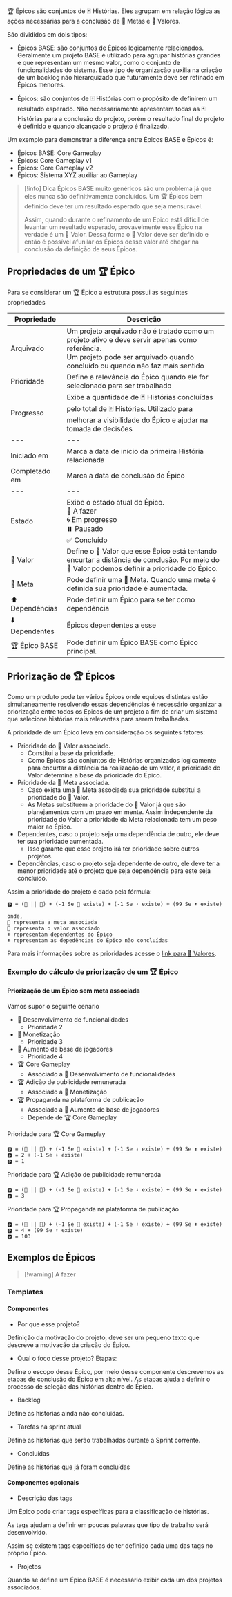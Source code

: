 🏆 Épicos são conjuntos de 🃏 Histórias. Eles agrupam em relação lógica as ações necessárias para a conclusão de 🎯 Metas e 🌟 Valores.

São divididos em dois tipos:

- Épicos BASE: são conjuntos de Épicos logicamente relacionados. Geralmente um projeto BASE é utilizado para agrupar histórias grandes e que representam um mesmo valor, como o conjunto de funcionalidades do sistema. Esse tipo de organização auxilia na criação de um backlog não hierarquizado que futuramente deve ser refinado em Épicos menores.

- Épicos: são conjuntos de 🃏 Histórias com o propósito de definirem um resultado esperado. Não necessariamente apresentam todas as 🃏 Histórias para a conclusão do projeto, porém o resultado final do projeto é definido e quando alcançado o projeto é finalizado.

Um exemplo para demonstrar a diferença entre Épicos BASE e Épicos é:

- Épicos BASE: Core Gameplay
- Épicos: Core Gameplay v1
- Épicos: Core Gameplay v2
- Épicos: Sistema XYZ auxiliar ao Gameplay

> [!info] Dica
> Épicos BASE muito genéricos são um problema já que eles nunca são definitivamente concluídos. Um 🏆 Épicos bem definido deve ter um resultado esperado que seja mensurável.
> 
> Assim, quando durante o refinamento de um Épico está difícil de levantar um resultado esperado, provavelmente esse Épico na verdade é um 🌟 Valor. Dessa forma o 🌟 Valor deve ser definido e então é possível afunilar os Épicos desse valor até chegar na conclusão da definição de seus Épicos.

## Propriedades de um 🏆 Épico

Para se considerar um 🏆 Épico a estrutura possui as seguintes propriedades

| Propriedade     | Descrição                                                                                                                                                                        |
| --------------- | -------------------------------------------------------------------------------------------------------------------------------------------------------------------------------- |
| Arquivado       | Um projeto arquivado não é tratado como um projeto ativo e deve servir apenas como referência.<br> Um projeto pode ser arquivado quando concluído ou quando não faz mais sentido |
| Prioridade      | Define a relevância do Épico quando ele for selecionado para ser trabalhado                                                                                                      |
| Progresso       | Exibe a quantidade de 🃏 Histórias concluídas pelo total de 🃏 Histórias. Utilizado para melhorar a visibilidade do Épico e ajudar na tomada de decisões                         |
| ---             | ---                                                                                                                                                                              |
| Iniciado em     | Marca a data de início da primeira História relacionada                                                                                                                          |
| Completado em   | Marca a data de conclusão do Épico                                                                                                                                               |
| ---             | ---                                                                                                                                                                              |
| Estado          | Exibe o estado atual do Épico.<br> 💎 A fazer<br> 🌀 Em progresso<br> ⏸️ Pausado<br> ✅ Concluído                                                                                |
| 🌟 Valor        | Define o 🌟 Valor que esse Épico está tentando encurtar a distância de conclusão. Por meio do 🌟 Valor podemos definir a prioridade do Épico.                                    |
| 🎯 Meta         | Pode definir uma 🎯 Meta. Quando uma meta é definida sua prioridade é aumentada.                                                                                                 |
| ⬆️ Dependências | Pode definir um Épico para se ter como dependência                                                                                                                                                                                 |
| ⬇️ Dependentes  | Épicos dependentes a esse                                                                                                                                                                                 |
| 🏆 Épico BASE   | Pode definir um Épico BASE como Épico principal.                                                                                                                                 |


## Priorização de 🏆 Épicos

Como um produto pode ter vários Épicos onde equipes distintas estão simultaneamente resolvendo essas dependências é necessário organizar a priorização entre todos os Épicos de um projeto a fim de criar um sistema que selecione histórias mais relevantes para serem trabalhadas.

A prioridade de um Épico leva em consideração os seguintes fatores:

- Prioridade do 🌟 Valor associado. 
	- Constitui a base da prioridade.
	- Como Épicos são conjuntos de Histórias organizados logicamente para encurtar a distância da realização de um valor, a prioridade do Valor determina a base da prioridade do Épico.
- Prioridade da 🎯 Meta associada. 
	- Caso exista uma 🎯 Meta associada sua prioridade substitui a prioridade do 🌟 Valor.
	- As Metas substituem a prioridade do 🌟 Valor já que são planejamentos com um prazo em mente. Assim independente da prioridade do Valor a prioridade da Meta relacionada tem um peso maior ao Épico.
- Dependentes, caso o projeto seja uma dependência de outro, ele deve ter sua prioridade aumentada.
	- Isso garante que esse projeto irá ter prioridade sobre outros projetos.
- Dependências, caso o projeto seja dependente de outro, ele deve ter a menor prioridade até o projeto que seja dependência para este seja concluído.

Assim a prioridade do projeto é dado pela fórmula: 

```
🅿️ = (🎯 || 🌟) + (-1 Se 🎯 existe) + (-1 Se ⬇️ existe) + (99 Se ⬆️ existe)

onde,
🎯 representa a meta associada
🌟 representa o valor associado
⬇️ representam dependentes do Épico
⬆️ representam as depedências do Épico não concluídas
```

Para mais informações sobre as prioridades acesse o [link para 🌟 Valores](🌟%20Valores.md).

### Exemplo do cálculo de priorização de um 🏆 Épico


#### Priorização de um Épico sem meta associada

Vamos supor o seguinte cenário

- 🌟 Desenvolvimento de funcionalidades
	- Prioridade 2
- 🌟 Monetização
	- Prioridade 3
- 🌟 Aumento de base de jogadores
	- Prioridade 4
- 🏆 Core Gameplay
	- Associado a 🌟 Desenvolvimento de funcionalidades
- 🏆 Adição de publicidade remunerada
	- Associado a 🌟 Monetização
- 🏆 Propaganda na plataforma de publicação
	- Associado a 🌟 Aumento de base de jogadores
	- Depende de 🏆 Core Gameplay

Prioridade para 🏆 Core Gameplay

```
🅿️ = (🎯 || 🌟) + (-1 Se 🎯 existe) + (-1 Se ⬇️ existe) + (99 Se ⬆️ existe)
🅿️ = 2 + (-1 Se ⬇️ existe)
🅿️ = 1
```

Prioridade para 🏆 Adição de publicidade remunerada

```
🅿️ = (🎯 || 🌟) + (-1 Se 🎯 existe) + (-1 Se ⬇️ existe) + (99 Se ⬆️ existe)
🅿️ = 3
```

Prioridade para 🏆 Propaganda na plataforma de publicação

```
🅿️ = (🎯 || 🌟) + (-1 Se 🎯 existe) + (-1 Se ⬇️ existe) + (99 Se ⬆️ existe)
🅿️ = 4 + (99 Se ⬆️ existe)
🅿️ = 103
```

## Exemplos de Épicos

> [!warning] A fazer

### Templates

#### Componentes

- Por que esse projeto?

Definição da motivação do projeto, deve ser um pequeno texto que descreve a motivação da criação do Épico.

- Qual o foco desse projeto? Etapas:

Define o escopo desse Épico, por meio desse componente descrevemos as etapas de conclusão do Épico em alto nível.
As etapas ajuda a definir o processo de seleção das histórias dentro do Épico.

- Backlog

Define as histórias ainda não concluídas.

- Tarefas na sprint atual

Define as histórias que serão trabalhadas durante a Sprint corrente.

- Concluídas

Define as histórias que já foram concluídas

#### Componentes opcionais

- Descrição das tags

Um Épico pode criar tags específicas para a classificação de histórias.

As tags ajudam a definir em poucas palavras que tipo de trabalho será desenvolvido.

Assim se existem tags específicas de ter definido cada uma das tags no próprio Épico.

- Projetos

Quando se define um Épico BASE é necessário exibir cada um dos projetos associados.